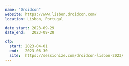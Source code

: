 ```yaml
---
name: "Droidcon"
website: https://www.lisbon.droidcon.com/
location: Lisbon, Portugal

date_start: 2023-09-29
date_end:   2023-09-28

cfp:
  start: 2023-04-01
  end:   2023-06-30
  site:  https://sessionize.com/droidcon-lisbon-2023/
---
```

